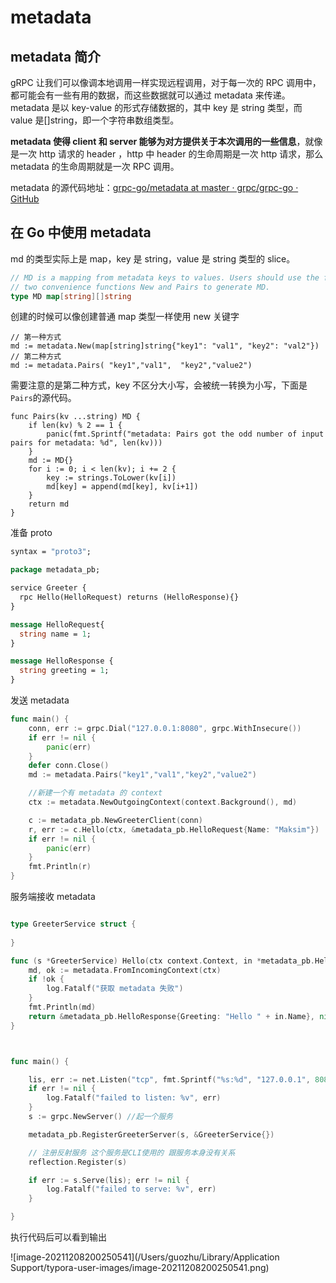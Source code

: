 
# metadata

## metadata 简介

gRPC 让我们可以像调本地调用一样实现远程调用，对于每一次的 RPC 调用中，都可能会有一些有用的数据，而这些数据就可以通过 metadata 来传递。metadata 是以 key-value 的形式存储数据的，其中 key 是 string 类型，而 value 是[]string，即一个字符串数组类型。

**metadata 使得 client 和 server 能够为对方提供关于本次调用的一些信息**，就像是一次 http 请求的 header ，http 中 header 的生命周期是一次 http 请求，那么 metadata 的生命周期就是一次 RPC 调用。

metadata 的源代码地址：[grpc-go/metadata at master · grpc/grpc-go · GitHub](https://github.com/grpc/grpc-go/tree/master/metadata)

## 在 Go 中使用 metadata

md 的类型实际上是 map，key 是 string，value 是 string 类型的 slice。

```go
// MD is a mapping from metadata keys to values. Users should use the following
// two convenience functions New and Pairs to generate MD.
type MD map[string][]string
```

创建的时候可以像创建普通 map 类型一样使用 new 关键字

```golang
// 第一种方式
md := metadata.New(map[string]string{"key1": "val1", "key2": "val2"})
// 第二种方式
md := metadata.Pairs( "key1","val1",  "key2","value2")
```

需要注意的是第二种方式，key 不区分大小写，会被统一转换为小写，下面是 `Pairs`的源代码。

```golang
func Pairs(kv ...string) MD {
	if len(kv) % 2 == 1 {
		panic(fmt.Sprintf("metadata: Pairs got the odd number of input pairs for metadata: %d", len(kv)))
	}
	md := MD{}
	for i := 0; i < len(kv); i += 2 {
		key := strings.ToLower(kv[i])
		md[key] = append(md[key], kv[i+1])
	}
	return md
}
```

准备 proto

```protobuf
syntax = "proto3";

package metadata_pb;

service Greeter {
  rpc Hello(HelloRequest) returns (HelloResponse){}
}

message HelloRequest{
  string name = 1;
}

message HelloResponse {
  string greeting = 1;
}
```

发送 metadata

```go
func main() {
	conn, err := grpc.Dial("127.0.0.1:8080", grpc.WithInsecure())
	if err != nil {
		panic(err)
	}
	defer conn.Close()
	md := metadata.Pairs("key1","val1","key2","value2")

	//新建一个有 metadata 的 context
	ctx := metadata.NewOutgoingContext(context.Background(), md)

	c := metadata_pb.NewGreeterClient(conn)
	r, err := c.Hello(ctx, &metadata_pb.HelloRequest{Name: "Maksim"})
	if err != nil {
		panic(err)
	}
	fmt.Println(r)
}
```

服务端接收 metadata

```GO

type GreeterService struct {
  
}

func (s *GreeterService) Hello(ctx context.Context, in *metadata_pb.HelloRequest) (*metadata_pb.HelloResponse, error) {
	md, ok := metadata.FromIncomingContext(ctx)
	if !ok {
		log.Fatalf("获取 metadata 失败")
	}
	fmt.Println(md)
	return &metadata_pb.HelloResponse{Greeting: "Hello " + in.Name}, nil
}



func main() {

	lis, err := net.Listen("tcp", fmt.Sprintf("%s:%d", "127.0.0.1", 8080))
	if err != nil {
		log.Fatalf("failed to listen: %v", err)
	}
	s := grpc.NewServer() //起一个服务

	metadata_pb.RegisterGreeterServer(s, &GreeterService{})

	// 注册反射服务 这个服务是CLI使用的 跟服务本身没有关系
	reflection.Register(s)

	if err := s.Serve(lis); err != nil {
		log.Fatalf("failed to serve: %v", err)
	}

}
```

执行代码后可以看到输出

![image-20211208200250541](/Users/guozhu/Library/Application Support/typora-user-images/image-20211208200250541.png)


